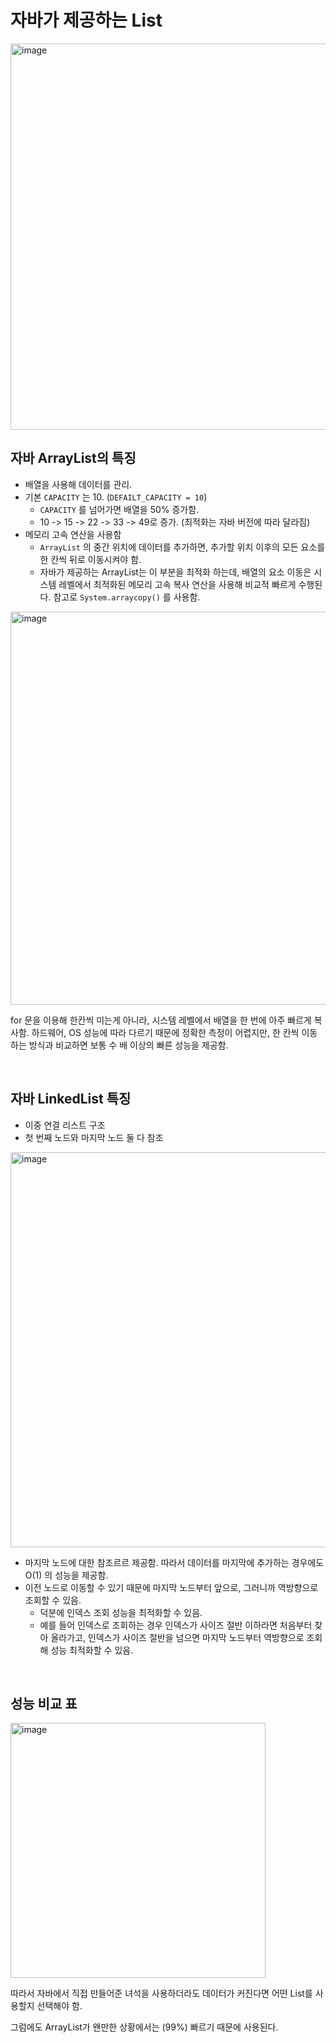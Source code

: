 # 자바가 제공하는 List

<img width="618" alt="image" src="https://github.com/user-attachments/assets/82cfb803-d59f-42fd-bbee-9112425fc7f3" />

## 자바 ArrayList의 특징

- 배열을 사용해 데이터를 관리.
- 기본 `CAPACITY` 는 10. (`DEFAILT_CAPACITY = 10`)
  - `CAPACITY` 를 넘어가면 배열을 50% 증가함.
  - 10 -> 15 -> 22 -> 33 -> 49로 증가. (최적화는 자바 버전에 따라 달라짐)
- 메모리 고속 연산을 사용함
  - `ArrayList` 의 중간 위치에 데이터를 추가하면, 추가할 위치 이후의 모든 요소를 한 칸씩 뒤로 이동시켜야 함.
  - 자바가 제공하는 ArrayList는 이 부분을 최적화 하는데, 배열의 요소 이동은 시스템 레벨에서 최적화된 메모리 고속 복사 연산을 사용해 비교적 빠르게 수행된다. 참고로 `System.arraycopy()` 를 사용함.

<img width="629" alt="image" src="https://github.com/user-attachments/assets/20162afb-0d44-4809-947a-0285e91da178" />

for 문을 이용해 한칸씩 미는게 아니라, 시스템 레벨에서 배열을 한 번에 아주 빠르게 복사함. 하드웨어, OS 성능에 따라 다르기 때문에 정확한 측정이 어렵지만, 한 칸씩 이동하는 방식과 비교하면 보통 수 배 이상의 빠른 성능을 제공함.

<br/>

## 자바 LinkedList 특징

- 이중 연결 리스트 구조
- 첫 번째 노드와 마지막 노드 둘 다 참조

<img width="632" alt="image" src="https://github.com/user-attachments/assets/c0b9ffb7-c6c4-4687-82db-6b4803499fb8" />

- 마지막 노드에 대한 참조르르 제공함. 따라서 데이터를 마지막에 추가하는 경우에도 O(1) 의 성능을 제공함.
- 이전 노드로 이동할 수 있기 때문에 마지막 노드부터 앞으로, 그러니까 역방향으로 조회할 수 있음.
  - 덕분에 인덱스 조회 성능을 최적화할 수 있음.
  - 예를 들어 인덱스로 조회하는 경우 인덱스가 사이즈 절반 이하라면 처음부터 찾아 올라가고, 인덱스가 사이즈 절반을 넘으면 마지막 노드부터 역방향으로 조회해 성능 최적화할 수 있음.

<br/>

## 성능 비교 표

<img width="408" alt="image" src="https://github.com/user-attachments/assets/70cdee65-c4d4-47b0-8aa2-de85781a6a50" />

따라서 자바에서 직접 만들어준 녀석을 사용하더라도 데이터가 커진다면 어떤 List를 사용할지 선택해야 함.

그럼에도 ArrayList가 왠만한 상황에서는 (99%) 빠르기 때문에 사용된다.
